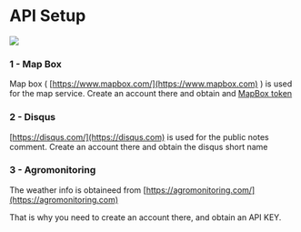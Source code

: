 # API Setup

![](../.gitbook/assets/agro\_setup.png)

### 1 - Map Box

Map box ( [https://www.mapbox.com/](https://www.mapbox.com) ) is used for the map service. Create an account there and obtain and [MapBox token](https://docs.mapbox.com/help/glossary/access-token/)

### 2 -  Disqus

[https://disqus.com/](https://disqus.com) is used for the public notes comment. Create an account there and obtain the disqus short name

### 3 - Agromonitoring

The weather info is obtaineed from [https://agromonitoring.com/](https://agromonitoring.com)

That is why you  need to create an account there, and obtain an API KEY.&#x20;
